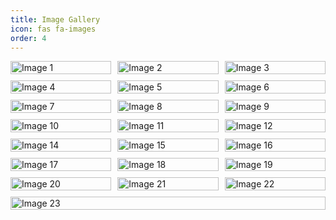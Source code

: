 ```yaml
---
title: Image Gallery
icon: fas fa-images
order: 4
---
```


<div class="gallery">
  <div class="gallery-item">
    <img src="{{ '/assets/img/hifi.jpg' | relative_url }}" alt="Image 1">
  </div>
  <div class="gallery-item">
    <img src="{{ '/assets/img/ApeInfo.jpeg' | relative_url }}" alt="Image 2">
  </div>
  <div class="gallery-item">
    <img src="{{ '/assets/img/DoTheApe.jpg' | relative_url }}" alt="Image 3">
  </div>
  <div class="gallery-item">
    <img src="{{ '/assets/img/hifi2.jpg' | relative_url }}" alt="Image 4">
  </div>
  <div class="gallery-item">
    <img src="{{ '/assets/img/2025hifi.png' | relative_url }}" alt="Image 5">
  </div>
  <div class="gallery-item">
    <img src="{{ '/assets/img/hifi_and_joe.jpg' | relative_url }}" alt="Image 6">
  </div>
  <div class="gallery-item">
    <img src="{{ '/assets/img/hifi_alien.jpg' | relative_url }}" alt="Image 7">
  </div>
  <div class="gallery-item">
    <img src="{{ '/assets/img/hifi_flyer.jpg' | relative_url }}" alt="Image 8">
  </div>
  <div class="gallery-item">
    <img src="{{ '/assets/img/hifi_frank.jpg' | relative_url }}" alt="Image 9">
  </div>
  <div class="gallery-item">
    <img src="{{ '/assets/img/hifi_hellbilly.png' | relative_url }}" alt="Image 10">
  </div>
  <div class="gallery-item">
    <img src="{{ '/assets/img/hifi_go_nuts.jpg' | relative_url }}" alt="Image 11">
  </div>
  <div class="gallery-item">
    <img src="{{ '/assets/img/hifi_holiday_is_over.jpg' | relative_url }}" alt="Image 12">
  </div>
  <div class="gallery-item">
    <img src="{{ '/assets/img/hifi_islands.jpg' | relative_url }}" alt="Image 14">
  </div>
  <div class="gallery-item">
    <img src="{{ '/assets/img/hifi_mummies.jpeg' | relative_url }}" alt="Image 15">
  </div>
  <div class="gallery-item">
    <img src="{{ '/assets/img/hifi_psycho.jpg' | relative_url }}" alt="Image 16">
  </div>
  <div class="gallery-item">
    <img src="{{ '/assets/img/hifi_romance.jpg' | relative_url }}" alt="Image 17">
  </div>
  <div class="gallery-item">
    <img src="{{ '/assets/img/hifi_romance2.jpg' | relative_url }}" alt="Image 18">
  </div>
  <div class="gallery-item">
    <img src="{{ '/assets/img/hifi_stripper.jpeg' | relative_url }}" alt="Image 19">
  </div>
  <div class="gallery-item">
    <img src="{{ '/assets/img/hifi_torvi.jpg' | relative_url }}" alt="Image 20">
  </div>
  <div class="gallery-item">
    <img src="{{ '/assets/img/hifi_wayne.jpg' | relative_url }}" alt="Image 21">
  </div>
  <div class="gallery-item">
    <img src="{{ '/assets/img/hifi_zombie.jpg' | relative_url }}" alt="Image 22">
  </div>
  <div class="gallery-item">
    <img src="{{ '/assets/img/hotrockin.jpg' | relative_url }}" alt="Image 23">
  </div>
</div>

<style>
.gallery {
  display: flex;
  flex-wrap: wrap;
  gap: 10px;
}

.gallery-item {
  flex: 1 1 calc(33.333% - 10px);
  box-sizing: border-box;
}

.gallery-item img {
  width: 100%;
  height: auto;
  display: block;
}
</style>